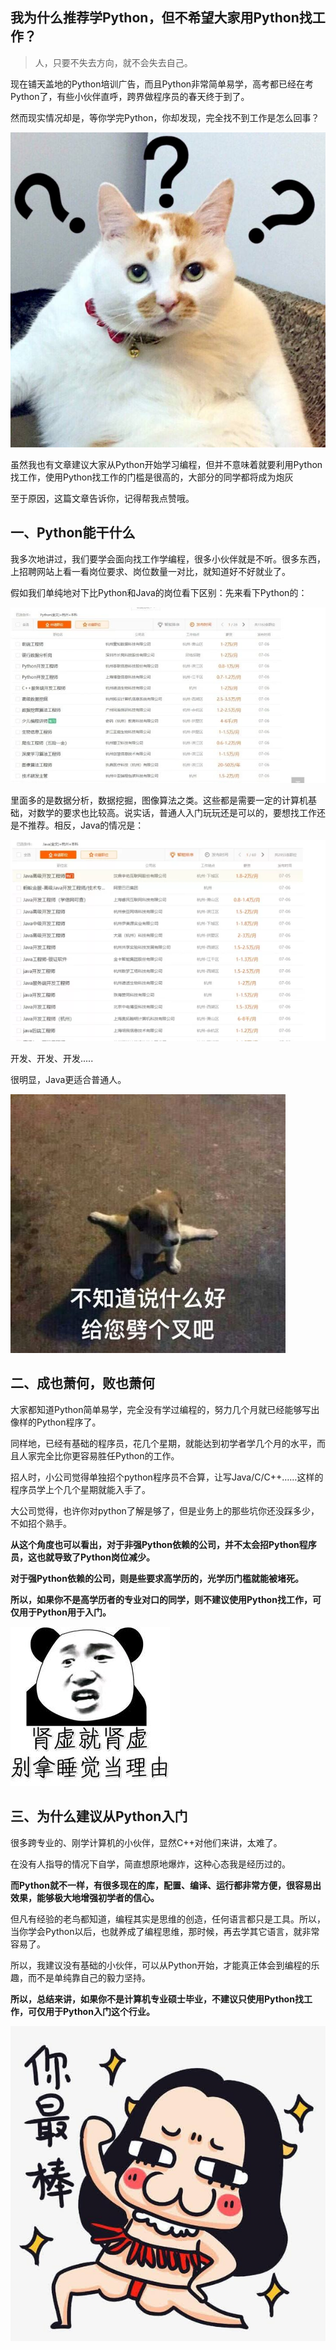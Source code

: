 ## 我为什么推荐学Python，但不希望大家用Python找工作？

>  人，只要不失去方向，就不会失去自己。



现在铺天盖地的Python培训广告，而且Python非常简单易学，高考都已经在考Python了，有些小伙伴直呼，跨界做程序员的春天终于到了。

然而现实情况却是，等你学完Python，你却发现，完全找不到工作是怎么回事？

![1_1](img/2/6_1.png)

虽然我也有文章建议大家从Python开始学习编程，但并不意味着就要利用Python找工作，使用Python找工作的门槛是很高的，大部分的同学都将成为炮灰

至于原因，这篇文章告诉你，记得帮我点赞哦。

## **一、Python能干什么** 

我多次地讲过，我们要学会面向找工作学编程，很多小伙伴就是不听。很多东西，上招聘网站上看一看岗位要求、岗位数量一对比，就知道好不好就业了。

假如我们单纯地对下比Python和Java的岗位看下区别：先来看下Python的：

![1_1](img/2/6_2.png)

里面多的是数据分析，数据挖掘，图像算法之类。这些都是需要一定的计算机基础，对数学的要求也比较高。说实话，普通人入门玩玩还是可以的，要想找工作还是不推荐。相反，Java的情况是：

![1_1](img/2/6_3.png)

开发、开发、开发.....

很明显，Java更适合普通人。

![1_1](img/2/6_4.jpeg)

## **二、成也萧何，败也萧何** 

大家都知道Python简单易学，完全没有学过编程的，努力几个月就已经能够写出像样的Python程序了。

同样地，已经有基础的程序员，花几个星期，就能达到初学者学几个月的水平，而且人家完全比你更容易胜任Python的工作。

招人时，小公司觉得单独招个python程序员不合算，让写Java/C/C++……这样的程序员学上个几个星期就能入手了。

大公司觉得，也许你对python了解是够了，但是业务上的那些坑你还没踩多少，不如招个熟手。

**从这个角度也可以看出，对于非强Python依赖的公司，并不太会招Python程序员，这也就导致了Python岗位减少。**

**对于强Python依赖的公司，则是些要求高学历的，光学历门槛就能被堵死。**

**所以，如果你不是高学历者的专业对口的同学，则不建议使用Python找工作，可仅用于Python用于入门。**

![1_1](img/2/6_5.jpeg)

##  **三、为什么建议从Python入门** 

很多跨专业的、刚学计算机的小伙伴，显然C++对他们来讲，太难了。

在没有人指导的情况下自学，简直想原地爆炸，这种心态我是经历过的。

**而Python就不一样，有很多现在的库，配置、编译、运行都非常方便，很容易出效果，能够极大地增强初学者的信心。**

但凡有经验的老鸟都知道，编程其实是思维的创造，任何语言都只是工具。所以，当你学会Python以后，也就养成了编程思维，那时候，再去学其它语言，就非常容易了。

所以，我建议没有基础的小伙伴，可以从Python开始，才能真正体会到编程的乐趣，而不是单纯靠自己的毅力坚持。

**所以，总结来讲，如果你不是计算机专业硕士毕业，不建议只使用Python找工作，可仅用于Python入门这个行业。**

![1_1](img/2/6_6.jpeg)





















